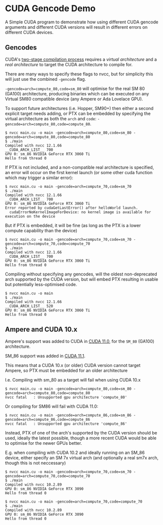 # CUDA Gencode Demo

A Simple CUDA program to demonstrate how using different CUDA gencode arguments and different CUDA versions will result in different errors on different CUDA devices. 

## Gencodes

CUDA's [two-stage compilation process](https://docs.nvidia.com/cuda/cuda-compiler-driver-nvcc/index.html#virtual-architectures) requires a *virtual architecture* and a *real architecture* to target the CUDA architecture to compile for.

There are many ways to specify these flags to nvcc, but for simplicity this will just use the combined `-gencode` flag.

`-gencode=arch=compute_80,code=sm_80` will optimise for the real SM 80 (GA100) architecture, producing binaries which can be executed on any Virtual SM80 compatible device (any Ampere or Ada Lovelace GPU).

To support future architectures (i.e. Hopper, SM90+) then either a second explicit target needs adding, or PTX can be embedded by specifying the virtual architecture as both the `arch` and `code`: `-gencode=arch=compute_80,code=compute_80`.

```console
$ nvcc main.cu -o main -gencode=arch=compute_80,code=sm_80 -gencode=arch=compute_80,code=compute_80
$ ./main
Compiled with nvcc 12.1.66
__CUDA_ARCH_LIST__ 700
GPU 0: sm_86 NVIDIA GeForce RTX 3060 Ti
Hello from thread 0
```

If PTX is not included, and a non-compatible real architecture is specified, an error will occur on the first kernel launch (or some other cuda function which may trigger a similar error):

```console
$ nvcc main.cu -o main -gencode=arch=compute_70,code=sm_70
$ ./main 
Compiled with nvcc 12.1.66
__CUDA_ARCH_LIST__ 700
GPU 0: sm_86 NVIDIA GeForce RTX 3060 Ti
Error reported by cudaGetLastError() after helloWorld launch.
  cudaErrorNoKernelImageForDevice: no kernel image is available for execution on the device
```

But if PTX is embedded, it will be fine (as long as the PTX is a lower compute capability than the device)

```console
$ nvcc main.cu -o main -gencode=arch=compute_70,code=sm_70 -gencode=arch=compute_70,code=compute_70
$ ./main 
Compiled with nvcc 12.1.66
__CUDA_ARCH_LIST__ 700
GPU 0: sm_86 NVIDIA GeForce RTX 3060 Ti
Hello from thread 0
```

Compiling without specifying any gencodes, will the oldest non-deprecated arch supported by the CUDA version, but will embed PTX resulting in usable but potentially less-optimised code.


```console
$ nvcc main.cu -o main
$ ./main 
Compiled with nvcc 12.1.66
__CUDA_ARCH_LIST__ 520
GPU 0: sm_86 NVIDIA GeForce RTX 3060 Ti
Hello from thread 0
```

## Ampere and CUDA 10.x

Ampere's support was added to CUDA in [CUDA 11.0](https://docs.nvidia.com/cuda/archive/11.0_GA/cuda-toolkit-release-notes/index.html#cuda-general-new-features), for the `SM_80` (GA100) architecture.

SM_86 support was added in [CUDA 11.1](https://docs.nvidia.com/cuda/archive/11.1.0/cuda-toolkit-release-notes/index.html#cuda-general-new-features).

This means that a CUDA 10.x (or older) CUDA version cannot target Ampere, so PTX must be embedded for an older architecture

I.e. Compiling with sm_80 as a target will fail when using CUDA 10.x

```console
$ nvcc main.cu -o main -gencode=arch=compute_80,code=sm_80 -gencode=arch=compute_80,code=compute_80
nvcc fatal   : Unsupported gpu architecture 'compute_80'
```

Or compiling for SM86 will fail with CUDA 11.0:

```console
$ nvcc main.cu -o main -gencode=arch=compute_86,code=sm_86 -gencode=arch=compute_86,code=compute_86
nvcc fatal   : Unsupported gpu architecture 'compute_86'
```

Instead, PTX of one of the arch's supported by the CUDA version should be used, ideally the latest possible, though a more recent CUDA would be able to optimise for the newer GPUs better.

E.g. when compiling with CUDA 10.2 and ideally running on an SM_86 device, either specify an SM 7x virtual arch (and optionally a real sm7x arch, though this is not neccessary)

```console
$ nvcc main.cu -o main -gencode=arch=compute_70,code=sm_70 -gencode=arch=compute_70,code=compute_70
$ ./main 
Compiled with nvcc 10.2.89
GPU 0: sm_86 NVIDIA GeForce RTX 3090
Hello from thread 0
```

```console
$ nvcc main.cu -o main -gencode=arch=compute_70,code=compute_70
$ ./main 
Compiled with nvcc 10.2.89
GPU 0: sm_86 NVIDIA GeForce RTX 3090
Hello from thread 0
```
